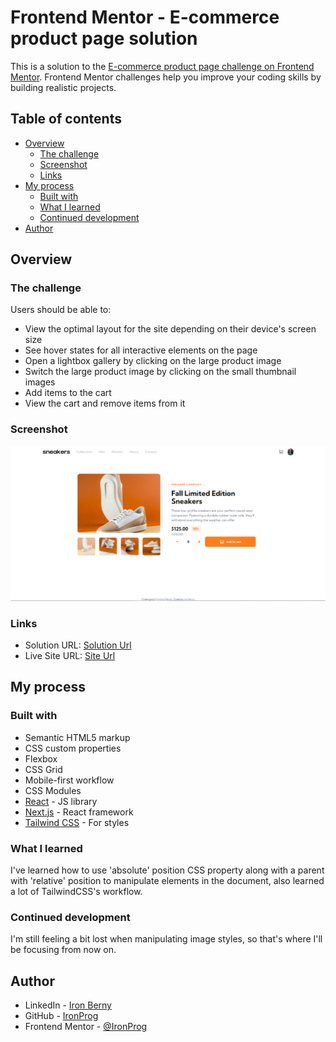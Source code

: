 # Frontend Mentor - E-commerce product page solution

This is a solution to the [E-commerce product page challenge on Frontend Mentor](https://www.frontendmentor.io/challenges/ecommerce-product-page-UPsZ9MJp6). Frontend Mentor challenges help you improve your coding skills by building realistic projects.

## Table of contents

- [Overview](#overview)
  - [The challenge](#the-challenge)
  - [Screenshot](#screenshot)
  - [Links](#links)
- [My process](#my-process)
  - [Built with](#built-with)
  - [What I learned](#what-i-learned)
  - [Continued development](#continued-development)
- [Author](#author)


## Overview

### The challenge

Users should be able to:

- View the optimal layout for the site depending on their device's screen size
- See hover states for all interactive elements on the page
- Open a lightbox gallery by clicking on the large product image
- Switch the large product image by clicking on the small thumbnail images
- Add items to the cart
- View the cart and remove items from it

### Screenshot

![](./readme/project-screenshot.png)
### Links

- Solution URL: [Solution Url](https://github.com/IronProg/fm-challenge-e-commerce-product)
- Live Site URL: [Site Url](https://ironprog.github.io/fm-challenge-e-commerce-product/)

## My process

### Built with

- Semantic HTML5 markup
- CSS custom properties
- Flexbox
- CSS Grid
- Mobile-first workflow
- CSS Modules
- [React](https://reactjs.org/) - JS library
- [Next.js](https://nextjs.org/) - React framework
- [Tailwind CSS](https://tailwindcss.com/) - For styles

### What I learned

I've learned how to use 'absolute' position CSS property along with a parent with 'relative' position to manipulate elements in the document, also learned a lot of TailwindCSS's workflow.

### Continued development

I'm still feeling a bit lost when manipulating image styles, so that's where I'll be focusing from now on.

## Author

- LinkedIn - [Iron Berny](https://www.linkedin.com/in/iron-berny/)
- GitHub - [IronProg](https://github.com/IronProg/)
- Frontend Mentor - [@IronProg](https://www.frontendmentor.io/profile/IronProg)
